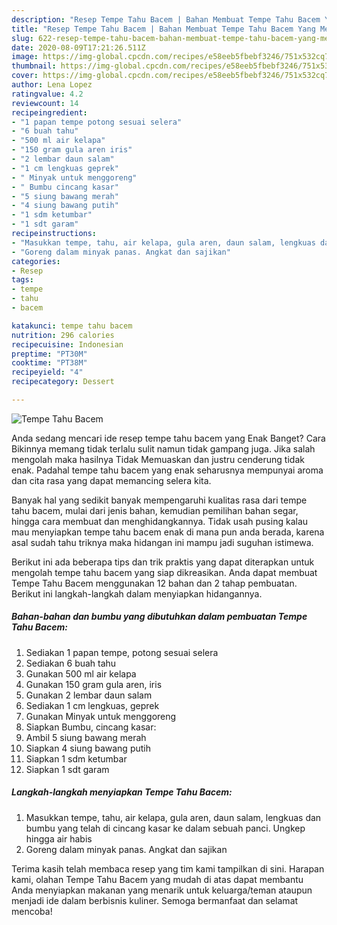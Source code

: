 ```yaml
---
description: "Resep Tempe Tahu Bacem | Bahan Membuat Tempe Tahu Bacem Yang Menggugah Selera"
title: "Resep Tempe Tahu Bacem | Bahan Membuat Tempe Tahu Bacem Yang Menggugah Selera"
slug: 622-resep-tempe-tahu-bacem-bahan-membuat-tempe-tahu-bacem-yang-menggugah-selera
date: 2020-08-09T17:21:26.511Z
image: https://img-global.cpcdn.com/recipes/e58eeb5fbebf3246/751x532cq70/tempe-tahu-bacem-foto-resep-utama.jpg
thumbnail: https://img-global.cpcdn.com/recipes/e58eeb5fbebf3246/751x532cq70/tempe-tahu-bacem-foto-resep-utama.jpg
cover: https://img-global.cpcdn.com/recipes/e58eeb5fbebf3246/751x532cq70/tempe-tahu-bacem-foto-resep-utama.jpg
author: Lena Lopez
ratingvalue: 4.2
reviewcount: 14
recipeingredient:
- "1 papan tempe potong sesuai selera"
- "6 buah tahu"
- "500 ml air kelapa"
- "150 gram gula aren iris"
- "2 lembar daun salam"
- "1 cm lengkuas geprek"
- " Minyak untuk menggoreng"
- " Bumbu cincang kasar"
- "5 siung bawang merah"
- "4 siung bawang putih"
- "1 sdm ketumbar"
- "1 sdt garam"
recipeinstructions:
- "Masukkan tempe, tahu, air kelapa, gula aren, daun salam, lengkuas dan bumbu yang telah di cincang kasar ke dalam sebuah panci. Ungkep hingga air habis"
- "Goreng dalam minyak panas. Angkat dan sajikan"
categories:
- Resep
tags:
- tempe
- tahu
- bacem

katakunci: tempe tahu bacem 
nutrition: 296 calories
recipecuisine: Indonesian
preptime: "PT30M"
cooktime: "PT38M"
recipeyield: "4"
recipecategory: Dessert

---
```



![Tempe Tahu Bacem](https://img-global.cpcdn.com/recipes/e58eeb5fbebf3246/751x532cq70/tempe-tahu-bacem-foto-resep-utama.jpg)

Anda sedang mencari ide resep tempe tahu bacem yang Enak Banget? Cara Bikinnya memang tidak terlalu sulit namun tidak gampang juga. Jika salah mengolah maka hasilnya Tidak Memuaskan dan justru cenderung tidak enak. Padahal tempe tahu bacem yang enak seharusnya mempunyai aroma dan cita rasa yang dapat memancing selera kita.

Banyak hal yang sedikit banyak mempengaruhi kualitas rasa dari tempe tahu bacem, mulai dari jenis bahan, kemudian pemilihan bahan segar, hingga cara membuat dan menghidangkannya. Tidak usah pusing kalau mau menyiapkan tempe tahu bacem enak di mana pun anda berada, karena asal sudah tahu triknya maka hidangan ini mampu jadi suguhan istimewa.




Berikut ini ada beberapa tips dan trik praktis yang dapat diterapkan untuk mengolah tempe tahu bacem yang siap dikreasikan. Anda dapat membuat Tempe Tahu Bacem menggunakan 12 bahan dan 2 tahap pembuatan. Berikut ini langkah-langkah dalam menyiapkan hidangannya.

<!--inarticleads1-->

##### Bahan-bahan dan bumbu yang dibutuhkan dalam pembuatan Tempe Tahu Bacem:

1. Sediakan 1 papan tempe, potong sesuai selera
1. Sediakan 6 buah tahu
1. Gunakan 500 ml air kelapa
1. Gunakan 150 gram gula aren, iris
1. Gunakan 2 lembar daun salam
1. Sediakan 1 cm lengkuas, geprek
1. Gunakan  Minyak untuk menggoreng
1. Siapkan  Bumbu, cincang kasar:
1. Ambil 5 siung bawang merah
1. Siapkan 4 siung bawang putih
1. Siapkan 1 sdm ketumbar
1. Siapkan 1 sdt garam




<!--inarticleads2-->

##### Langkah-langkah menyiapkan Tempe Tahu Bacem:

1. Masukkan tempe, tahu, air kelapa, gula aren, daun salam, lengkuas dan bumbu yang telah di cincang kasar ke dalam sebuah panci. Ungkep hingga air habis
1. Goreng dalam minyak panas. Angkat dan sajikan




Terima kasih telah membaca resep yang tim kami tampilkan di sini. Harapan kami, olahan Tempe Tahu Bacem yang mudah di atas dapat membantu Anda menyiapkan makanan yang menarik untuk keluarga/teman ataupun menjadi ide dalam berbisnis kuliner. Semoga bermanfaat dan selamat mencoba!
